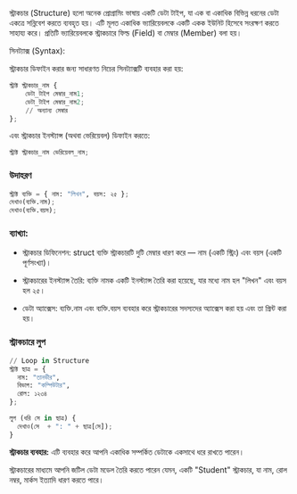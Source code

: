 স্ট্রাকচার (Structure) হলো অনেক প্রোগ্রামিং ভাষায় একটি ডেটা টাইপ, যা এক বা একাধিক বিভিন্ন ধরনের ডেটা একত্রে সন্নিবেশ করতে ব্যবহৃত হয়। এটি মূলত একাধিক ভ্যারিয়েবলকে একটি একক ইউনিট হিসেবে সংরক্ষণ করতে সাহায্য করে। প্রতিটি ভ্যারিয়েবলকে স্ট্রাকচারে ফিল্ড (Field) বা মেম্বার (Member) বলা হয়।

সিনট্যাক্স (Syntax):

স্ট্রাকচার ডিফাইন করার জন্য সাধারণত নিচের সিনট্যাক্সটি ব্যবহার করা হয়:
```py
স্ট্রাক্ট স্ট্রাকচার_নাম {
    ডেটা_টাইপ মেম্বার_নাম1;
    ডেটা_টাইপ মেম্বার_নাম2;
    // অন্যান্য মেম্বার
};
```
এবং স্ট্রাকচার ইনস্ট্যান্স (অথবা ভেরিয়েবল) ডিফাইন করতে:
```py
স্ট্রাক্ট স্ট্রাকচার_নাম ভেরিয়েবল_নাম;
```
### উদাহরণ
```py
স্ট্রাক্ট ব্যক্তি = { নাম: "লিখন", বয়স: ২৫ };
দেখাও(ব্যক্তি.নাম);
দেখাও(ব্যক্তি.বয়স);
```
### ব্যাখ্যা:
- স্ট্রাকচার ডিফিনেশন: struct ব্যক্তি স্ট্রাকচারটি দুটি মেম্বার ধারণ করে — নাম (একটি স্ট্রিং) এবং বয়স (একটি পূর্ণসংখ্যা)।

- স্ট্রাকচারের ইনস্ট্যান্স তৈরি: ব্যক্তি নামক একটি ইনস্ট্যান্স তৈরি করা হয়েছে, যার মধ্যে নাম হল "লিখন" এবং বয়স হল ২৫।

- ডেটা অ্যাক্সেস: ব্যক্তি.নাম এবং ব্যক্তি.বয়স ব্যবহার করে স্ট্রাকচারের সদস্যদের অ্যাক্সেস করা হয় এবং তা প্রিন্ট করা হয়।
### স্ট্রাকচারে লুপ
```py
// Loop in Structure
স্ট্রাক্ট ছাত্র = {
  নাম: "তানভীর",
  বিভাগ: "কম্পিউটার",
  রোল: ১২৩৪
};

লুপ (ধরি সে in ছাত্র) {
  দেখাও(সে  + ": " + ছাত্র[সে]);
}
```

**স্ট্রাকচার ব্যবহার:**
এটি ব্যবহার করে আপনি একাধিক সম্পর্কিত ডেটাকে একসাথে ধরে রাখতে পারেন।

স্ট্রাকচারের মাধ্যমে আপনি জটিল ডেটা মডেল তৈরি করতে পারেন যেমন, একটি "Student" স্ট্রাকচার, যা নাম, রোল নম্বর, মার্কস ইত্যাদি ধারণ করতে পারে।
